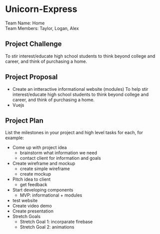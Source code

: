 # Unicorn-Express
Team Name: Home <br />
Team Members: Taylor, Logan, Alex

## Project Challenge
To stir interest/educate high school students to think beyond college and career, and think of purchasing a home.


## Project Proposal
- Create an intteractive informational website (modules) To help stir interest/educate high school students to think beyond college and career, and think of purchasing a home. 
- Vuejs


## Project Plan
List the milestones in your project and high level tasks for each, for example:
- Come up with project idea 
    - brainstorm what information we need
    - contact client for information and goals
- Create wireframe and mockup
    - create simple wireframe
    - create mockup 
- Pitch idea to client 
    - get feedback 
- Start developing components 
    - MVP: informational + modules 
- test website
- Create video demo
- Create presentation
- Stretch Goals 
    - Stretch Goal 1: incorparate firebase 
    - Stretch Goal 2: animations 

      
